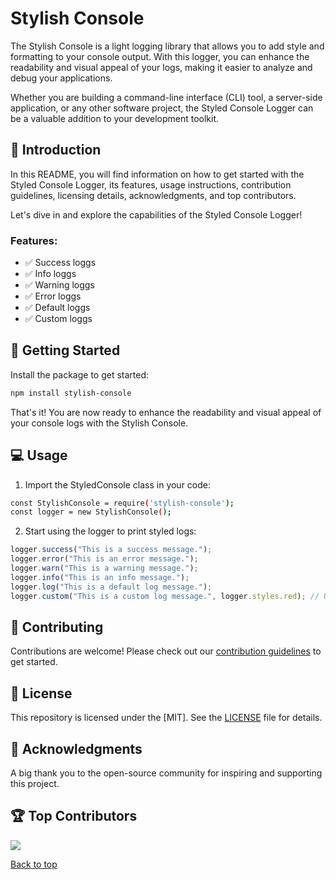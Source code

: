# Stylish Console

The Stylish Console is a light logging library that allows you to add style and formatting to your console output. With this logger, you can enhance the readability and visual appeal of your logs, making it easier to analyze and debug your applications.

Whether you are building a command-line interface (CLI) tool, a server-side application, or any other software project, the Styled Console Logger can be a valuable addition to your development toolkit.

## 📃 Introduction

In this README, you will find information on how to get started with the Styled Console Logger, its features, usage instructions, contribution guidelines, licensing details, acknowledgments, and top contributors.

Let's dive in and explore the capabilities of the Styled Console Logger!

### Features:

- ✅ Success loggs
- ✅ Info loggs
- ✅ Warning loggs
- ✅ Error loggs
- ✅ Default loggs
- ✅ Custom loggs

## 🤖 Getting Started

Install the package to get started:

```bash
npm install stylish-console
```

That's it! You are now ready to enhance the readability and visual appeal of your console logs with the Stylish Console.

## 💻 Usage

1. Import the StyledConsole class in your code:

```bash
const StylishConsole = require('stylish-console');
const logger = new StylishConsole();
```

2. Start using the logger to print styled logs:

```javascript
logger.success("This is a success message.");
logger.error("This is an error message.");
logger.warn("This is a warning message.");
logger.info("This is an info message.");
logger.log("This is a default log message.");
logger.custom("This is a custom log message.", logger.styles.red); // Use custom styles
```

## 🤝 Contributing

Contributions are welcome! Please check out our [contribution guidelines](CONTRIBUTING.md) to get started.

## 📜 License

This repository is licensed under the [MIT]. See the [LICENSE](LICENSE) file for details.

## 🎉 Acknowledgments

A big thank you to the open-source community for inspiring and supporting this project.

## 🏆 Top Contributors

<a href="https://github.com/wesleybertipaglia/styled-console/graphs/contributors">
  <img src = "https://contrib.rocks/image?repo=wesleybertipaglia/styled-console"/>
</a>

[Back to top](#styled-console)
